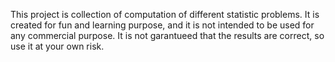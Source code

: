 This project is collection of computation of different statistic problems.
It is created for fun and learning purpose, and it is not intended to be used for any commercial purpose.
It is not garantueed that the results are correct, so use it at your own risk.
